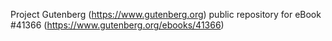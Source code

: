 Project Gutenberg (https://www.gutenberg.org) public repository for eBook #41366 (https://www.gutenberg.org/ebooks/41366)
